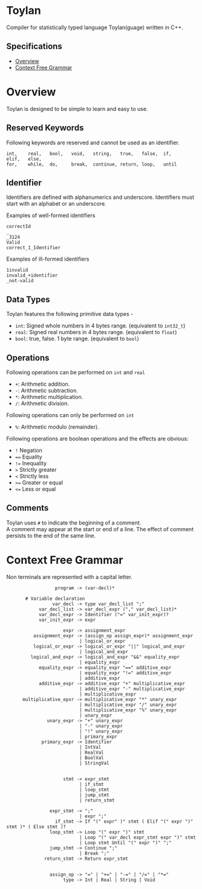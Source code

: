 # Toylan
Compiler for statistically typed language Toylan(guage) written in C++.


## Specifications
* [Overview](#overview)
* [Context Free Grammar](#context-free-grammar)


# Overview
Toylan is designed to be simple to learn and easy to use.

## Reserved Keywords
Following keywords are reserved and cannot be used as an identifier.
```
int,    real,   bool,   void,   string,   true,   false,  if,     elif,   else,    
for,    while,  do,     break,  continue, return, loop,   until
```

## Identifier
Identifiers are defined with alphanumerics and underscore. Identifiers must start with an alphabet or an underscore. 

Examples of well-formed identifiers

```
correctId
_
_3124
Valid
correct_1_Identifier
```
Examples of ill-formed identifiers
```
1invalid
invalid_+identifier
_not-valid
```

## Data Types
Toylan features the following primitive data types - 
* `int`: Signed whole numbers in 4 bytes range. (equivalent to `int32_t`)
* `real`: Signed real numbers in 4 bytes range. (equivalent to `float`)
* `bool`: true, false. 1 byte range. (equivalent to `bool`)

## Operations
Following operations can be performed on `int` and `real`  
* `+`: Arithmetic addition.
* `-`: Arithmetic subtraction.
* `*`: Arithmetic multiplication.
* `/`: Arithmetic division.

Following operations can only be performed on `int`  
* `%`: Arithmetic modulo (remainder).

Following operations are boolean operations and the effects are obvious:
* `!` Negation
* `==` Equality
* `!=` Inequality
* `>` Strictly greater
* `<` Strictly less
* `>=` Greater or equal
* `<=` Less or equal


## Comments
Toylan uses `#` to indicate the beginning of a comment.  
A comment may appear at the start or end of a line. The effect of comment persists to the end of the same line.


# Context Free Grammar
Non terminals are represented with a capital letter.
```
                  program -> (var-decl)*

       # Variable declaration
                 var_decl -> type var_decl_list ";"
            var_decl_list -> var_decl_expr ("," var_decl_list)*
            var_decl_expr -> Identifier ("=" var_init_expr)?
            var_init_expr -> expr

                     expr -> assignment_expr
          assignment_expr -> (assign_op assign_expr)* assignment_expr
                           | logical_or_expr
          logical_or_expr -> logical_or_expr "||" logical_and_expr
                           | logical_and_expr
         logical_and_expr -> logical_and_expr "&&" equality_expr
                           | equality_expr
            equality_expr -> equality_expr "==" additive_expr
                           | equality_expr "!=" additive_expr
                           | additive_expr
            additive_expr -> additive_expr "+" multiplicative_expr
                           | additive_expr "-" multiplicative_expr
                           | multiplicative_expr
      multiplicative_epxr -> multiplicative_expr "*" unary_expr
                           | multiplicative_expr "/" unary_expr
                           | multiplicative_expr "%" unary_expr
                           | unary_expr
               unary_expr -> "+" unary_expr
                           | "-" unary_expr
                           | "!" unary_expr
                           | primary_expr
             primary_expr -> Identifier
                           | IntVal
                           | RealVal
                           | BoolVal
                           | StringVal


                     stmt -> expr_stmt
                           | if_stmt
                           | loop_stmt
                           | jump_stmt
                           | return_stmt

                expr_stmt -> ";"
                           | expr ";"
                  if_stmt -> If "(" expr" )" stmt ( Elif "(" expr ")" stmt )* ( Else stmt )?
                loop_stmt -> Loop "(" expr ")" stmt
                           | Loop "(" var_decl expr_stmt expr ")" stmt
                           | Loop stmt Until "(" expr ")" ";"
                jump_stmt -> Continue ";"
                           | Break ";"
              return_stmt -> Return expr_stmt


                assign_op -> "=" | "+=" | "-=" | "/=" | "*="
                     type -> Int | Real | String | Void
```